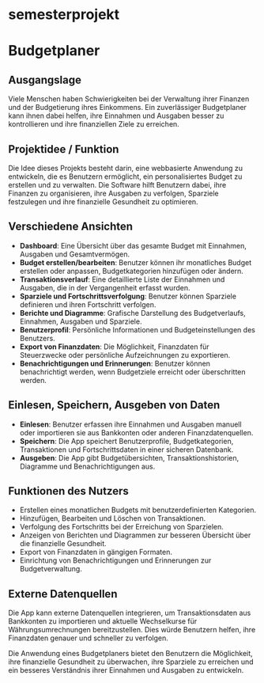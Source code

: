 # semesterprojekt

# Budgetplaner

## Ausgangslage
Viele Menschen haben Schwierigkeiten bei der Verwaltung ihrer Finanzen und der Budgetierung ihres Einkommens. Ein zuverlässiger Budgetplaner kann ihnen dabei helfen, ihre Einnahmen und Ausgaben besser zu kontrollieren und ihre finanziellen Ziele zu erreichen.

## Projektidee / Funktion
Die Idee dieses Projekts besteht darin, eine webbasierte Anwendung zu entwickeln, die es Benutzern ermöglicht, ein personalisiertes Budget zu erstellen und zu verwalten. Die Software hilft Benutzern dabei, ihre Finanzen zu organisieren, ihre Ausgaben zu verfolgen, Sparziele festzulegen und ihre finanzielle Gesundheit zu optimieren.

## Verschiedene Ansichten
- **Dashboard**: Eine Übersicht über das gesamte Budget mit Einnahmen, Ausgaben und Gesamtvermögen.
- **Budget erstellen/bearbeiten**: Benutzer können ihr monatliches Budget erstellen oder anpassen, Budgetkategorien hinzufügen oder ändern.
- **Transaktionsverlauf**: Eine detaillierte Liste der Einnahmen und Ausgaben, die in der Vergangenheit erfasst wurden.
- **Sparziele und Fortschrittsverfolgung**: Benutzer können Sparziele definieren und ihren Fortschritt verfolgen.
- **Berichte und Diagramme**: Grafische Darstellung des Budgetverlaufs, Einnahmen, Ausgaben und Sparziele.
- **Benutzerprofil**: Persönliche Informationen und Budgeteinstellungen des Benutzers.
- **Export von Finanzdaten**: Die Möglichkeit, Finanzdaten für Steuerzwecke oder persönliche Aufzeichnungen zu exportieren.
- **Benachrichtigungen und Erinnerungen**: Benutzer können benachrichtigt werden, wenn Budgetziele erreicht oder überschritten werden.

## Einlesen, Speichern, Ausgeben von Daten
- **Einlesen**: Benutzer erfassen ihre Einnahmen und Ausgaben manuell oder importieren sie aus Bankkonten oder anderen Finanzdatenquellen.
- **Speichern**: Die App speichert Benutzerprofile, Budgetkategorien, Transaktionen und Fortschrittsdaten in einer sicheren Datenbank.
- **Ausgeben**: Die App gibt Budgetübersichten, Transaktionshistorien, Diagramme und Benachrichtigungen aus.

## Funktionen des Nutzers
- Erstellen eines monatlichen Budgets mit benutzerdefinierten Kategorien.
- Hinzufügen, Bearbeiten und Löschen von Transaktionen.
- Verfolgung des Fortschritts bei der Erreichung von Sparzielen.
- Anzeigen von Berichten und Diagrammen zur besseren Übersicht über die finanzielle Gesundheit.
- Export von Finanzdaten in gängigen Formaten.
- Einrichtung von Benachrichtigungen und Erinnerungen zur Budgetverwaltung.

## Externe Datenquellen
Die App kann externe Datenquellen integrieren, um Transaktionsdaten aus Bankkonten zu importieren und aktuelle Wechselkurse für Währungsumrechnungen bereitzustellen. Dies würde Benutzern helfen, ihre Finanzdaten genauer und schneller zu verfolgen.

Die Anwendung eines Budgetplaners bietet den Benutzern die Möglichkeit, ihre finanzielle Gesundheit zu überwachen, ihre Sparziele zu erreichen und ein besseres Verständnis ihrer Einnahmen und Ausgaben zu entwickeln.

